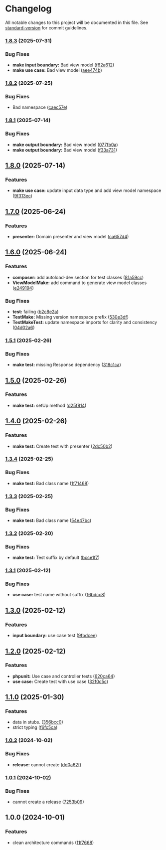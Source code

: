 # Changelog

All notable changes to this project will be documented in this file. See [standard-version](https://github.com/conventional-changelog/standard-version) for commit guidelines.

### [1.8.3](https://github.com/eossa/artisan-clean-architecture-boilerplate/compare/v1.8.2...v1.8.3) (2025-07-31)


### Bug Fixes

* **make input boundary:** Bad view model ([f62a612](https://github.com/eossa/artisan-clean-architecture-boilerplate/commit/f62a61276ce9f71c42a85ef0f3c9e9e75100ce2e))
* **make use case:** Bad view model ([aee474b](https://github.com/eossa/artisan-clean-architecture-boilerplate/commit/aee474bf43cf7dff065c2c4814749e3722c31729))

### [1.8.2](https://github.com/eossa/artisan-clean-architecture-boilerplate/compare/v1.8.1...v1.8.2) (2025-07-25)


### Bug Fixes

* Bad namespace ([caec57e](https://github.com/eossa/artisan-clean-architecture-boilerplate/commit/caec57eea1297780b175bf3ddb7b01b4b5d26bee))

### [1.8.1](https://gitlab.com/lifull-connect/wasi/artisan-clean-architecture-boilerplate/compare/v1.8.0...v1.8.1) (2025-07-14)


### Bug Fixes

* **make output boundary:** Bad view model ([077fb0a](https://gitlab.com/lifull-connect/wasi/artisan-clean-architecture-boilerplate/commit/077fb0ad57495f3a5c84681ec7b4bd4642544a5b))
* **make output boundary:** Bad view model ([f33a731](https://gitlab.com/lifull-connect/wasi/artisan-clean-architecture-boilerplate/commit/f33a731ff7f1b2f14928950d1e19887f803e2068))

## [1.8.0](https://gitlab.com/lifull-connect/wasi/artisan-clean-architecture-boilerplate/compare/v1.7.0...v1.8.0) (2025-07-14)


### Features

* **make use case:** update input data type and add view model namespace ([9f313ec](https://gitlab.com/lifull-connect/wasi/artisan-clean-architecture-boilerplate/commit/9f313ec123d0525b5d1b4af4d5b6e480d338b7a5))

## [1.7.0](https://gitlab.com/lifull-connect/wasi/artisan-clean-architecture-boilerplate/compare/v1.6.0...v1.7.0) (2025-06-24)


### Features

* **presenter:** Domain presenter and view model ([ca657d4](https://gitlab.com/lifull-connect/wasi/artisan-clean-architecture-boilerplate/commit/ca657d4c790ce0ace3a7384358419b5cab9de74d))

## [1.6.0](https://gitlab.com/lifull-connect/wasi/artisan-clean-architecture-boilerplate/compare/v1.5.1...v1.6.0) (2025-06-24)


### Features

* **composer:** add autoload-dev section for test classes ([81a59cc](https://gitlab.com/lifull-connect/wasi/artisan-clean-architecture-boilerplate/commit/81a59cc1a70ca93691b69c06721ed9eb11cd831a))
* **ViewModelMake:** add command to generate view model classes ([e249194](https://gitlab.com/lifull-connect/wasi/artisan-clean-architecture-boilerplate/commit/e249194526c045ca66512152f684d1c1af225698))


### Bug Fixes

* **test:** failing ([b2c8e2a](https://gitlab.com/lifull-connect/wasi/artisan-clean-architecture-boilerplate/commit/b2c8e2ab5c2445b64dd480571f0980f4083383e4))
* **TestMake:** Missing version namespace prefix ([530e3df](https://gitlab.com/lifull-connect/wasi/artisan-clean-architecture-boilerplate/commit/530e3df45badffd9f76f7b79b9d54453fb477b0d))
* **TestMakeTest:** update namespace imports for clarity and consistency ([04d02a6](https://gitlab.com/lifull-connect/wasi/artisan-clean-architecture-boilerplate/commit/04d02a65409563d4b2970943d8111d132a88b7dc))

### [1.5.1](https://gitlab.com/lifull-connect/wasi/artisan-clean-architecture-boilerplate/compare/v1.5.0...v1.5.1) (2025-02-26)


### Bug Fixes

* **make test:** missing Response dependency ([318c1ca](https://gitlab.com/lifull-connect/wasi/artisan-clean-architecture-boilerplate/commit/318c1ca3af6b4d55a4a5e8582d12dd8c54159fe9))

## [1.5.0](https://gitlab.com/lifull-connect/wasi/artisan-clean-architecture-boilerplate/compare/v1.4.0...v1.5.0) (2025-02-26)


### Features

* **make test:** setUp method ([d25f814](https://gitlab.com/lifull-connect/wasi/artisan-clean-architecture-boilerplate/commit/d25f81446e2a76af0363e8a92c9123644c78ca0b))

## [1.4.0](https://gitlab.com/lifull-connect/wasi/artisan-clean-architecture-boilerplate/compare/v1.3.4...v1.4.0) (2025-02-26)


### Features

* **make test:** Create test with presenter ([2dc50b2](https://gitlab.com/lifull-connect/wasi/artisan-clean-architecture-boilerplate/commit/2dc50b2c6452018f45cd1a0aa043ecf1e543a0df))

### [1.3.4](https://gitlab.com/lifull-connect/wasi/artisan-clean-architecture-boilerplate/compare/v1.3.3...v1.3.4) (2025-02-25)


### Bug Fixes

* **make test:** Bad class name ([1f71468](https://gitlab.com/lifull-connect/wasi/artisan-clean-architecture-boilerplate/commit/1f7146839c52cb3886979fc743be4904e5faaff0))

### [1.3.3](https://gitlab.com/lifull-connect/wasi/artisan-clean-architecture-boilerplate/compare/v1.3.2...v1.3.3) (2025-02-25)


### Bug Fixes

* **make test:** Bad class name ([54e47bc](https://gitlab.com/lifull-connect/wasi/artisan-clean-architecture-boilerplate/commit/54e47bc5faf6c7a8278ca1c29c41a4ebd6b35cb7))

### [1.3.2](https://gitlab.com/lifull-connect/wasi/artisan-clean-architecture-boilerplate/compare/v1.3.1...v1.3.2) (2025-02-20)


### Bug Fixes

* **make test:** Test suffix by default ([bcce1f7](https://gitlab.com/lifull-connect/wasi/artisan-clean-architecture-boilerplate/commit/bcce1f79112c7a1d904421c24ba5b9b369903055))

### [1.3.1](https://gitlab.com/lifull-connect/wasi/artisan-clean-architecture-boilerplate/compare/v1.3.0...v1.3.1) (2025-02-12)


### Bug Fixes

* **use case:** test name without suffix ([16bdcc8](https://gitlab.com/lifull-connect/wasi/artisan-clean-architecture-boilerplate/commit/16bdcc82fb70ea1df2a57b8378d0a53c98402f5c))

## [1.3.0](https://gitlab.com/lifull-connect/wasi/artisan-clean-architecture-boilerplate/compare/v1.2.0...v1.3.0) (2025-02-12)


### Features

* **input boundary:** use case test ([9fbdcee](https://gitlab.com/lifull-connect/wasi/artisan-clean-architecture-boilerplate/commit/9fbdceed522d8aa9891f7c836f2c372ea8c873a3))

## [1.2.0](https://gitlab.com/lifull-connect/wasi/artisan-clean-architecture-boilerplate/compare/v1.1.0...v1.2.0) (2025-02-12)


### Features

* **phpunit:** Use case and controller tests ([620ca64](https://gitlab.com/lifull-connect/wasi/artisan-clean-architecture-boilerplate/commit/620ca64e29c897c6217f58a2b52859cec9b126a2))
* **use case:** Create test with use case ([32f0c5c](https://gitlab.com/lifull-connect/wasi/artisan-clean-architecture-boilerplate/commit/32f0c5c86f3382fa1e8bda568f51744d827386f7))

## [1.1.0](https://gitlab.com/lifull-connect/wasi/artisan-clean-architecture-boilerplate/compare/v1.0.2...v1.1.0) (2025-01-30)


### Features

* data in stubs. ([356bcc0](https://gitlab.com/lifull-connect/wasi/artisan-clean-architecture-boilerplate/commit/356bcc0b00aed808af128a43b66a69322322ca29))
* strict typing ([f6fc5ca](https://gitlab.com/lifull-connect/wasi/artisan-clean-architecture-boilerplate/commit/f6fc5ca8c64b53c2c34fda6d90f051574839b042))

### [1.0.2](https://gitlab.com/lifull-connect/wasi/artisan-clean-architecture-boilerplate/compare/v1.0.1...v1.0.2) (2024-10-02)


### Bug Fixes

* **release:** cannot create ([dd0a62f](https://gitlab.com/lifull-connect/wasi/artisan-clean-architecture-boilerplate/commit/dd0a62ff2e7a6ab66f44fba29505e6e53136d2cd))

### [1.0.1](https://gitlab.com/lifull-connect/wasi/artisan-clean-architecture-boilerplate/compare/v1.0.0...v1.0.1) (2024-10-02)


### Bug Fixes

* cannot create a release ([7253b09](https://gitlab.com/lifull-connect/wasi/artisan-clean-architecture-boilerplate/commit/7253b0961256b82a3c3c092bd3d98fd49768c86e))

## 1.0.0 (2024-10-01)


### Features

* clean architecture commands ([11f7668](https://gitlab.com/lifull-connect/wasi/artisan-clean-architecture-boilerplate/commit/11f7668aea9947d33de5fcd5a3273fe2a2b6c4e0))
